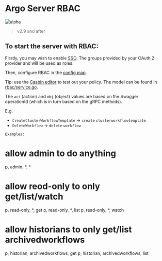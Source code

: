 # Argo Server RBAC

![alpha](assets/alpha.svg)

> v2.9 and after

## To start the server with RBAC:

Firstly, you may wish to enable [SSO](argo-server-sso.md). The groups provided by your OAuth 2 provider and will be used as roles.

Then, configure RBAC in the [config map](workflow-controller-configmap.yaml).

Tip: use the [Casbin editor](https://casbin.org/editor/) to test out your policy. The model can be found in [rbac/service.go](../server/rbac/service.go).

The `act` (action) and `obj` (object) values are based on the Swagger operationId (which is in turn based on the gRPC methods). 

E.g.

* `CreateClusterWorkflowTemplate` -> `create` `clusterworkflowtemplate`
* `DeleteWorkflow` -> `delete` `workflow`

```
Examples:

```
# allow admin to do anything
p, admin, *, *

# allow reod-only to only get/list/watch
p, read-only, *, get
p, read-only, *, list
p, read-only, *, watch

# allow historians to only get/list archivedworkflows
p, historian, archivedworkflows, get
p, historian, archivedworkflows, list
```